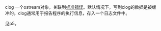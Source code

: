 clog 一个ostream对象，关联到[标准错误](./standard_error.md)。默认情况下，写到clog的数据是被缓冲的。clog通常用于报告程序的执行信息，存入一个日志文件中。

见p5。
